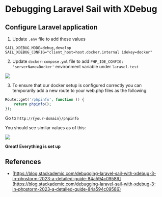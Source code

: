 # Debugging Laravel Sail with XDebug  

## Configure Laravel application

1. Update `.env` file to add these values

```
SAIL_XDEBUG_MODE=debug,develop
SAIL_XDEBUG_CONFIG="client_host=host.docker.internal idekey=docker"
```

2. Update `docker-compose.yml` file to add `PHP_IDE_CONFIG: 'serverName=Docker'` environment variable under `laravel.test`

![](https://github.com/dinhhuy258/notes/assets/17776979/774ca4a0-6117-49ab-8493-76455df64249) 

3. To ensure that our docker setup is configured correctly you can temporarily add a new route to your web.php files as the following

```php
Route::get('/phpinfo', function () {
    return phpinfo();
});
```

Go to `http://{your-domain}/phpinfo`

You should see similar values as of this:

![](https://github.com/dinhhuy258/notes/assets/17776979/6a7572da-28bf-46ad-817d-5e469ab02c53) 

**Great! Everything is set up**

## References

- [https://blog.stackademic.com/debugging-laravel-sail-with-xdebug-3-in-phpstorm-2023-a-detailed-guide-84a594c09586](https://blog.stackademic.com/debugging-laravel-sail-with-xdebug-3-in-phpstorm-2023-a-detailed-guide-84a594c09586)  

